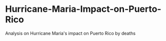 # Hurricane-Maria-Impact-on-Puerto-Rico
Analysis on Hurricane Maria's impact on Puerto Rico by deaths
